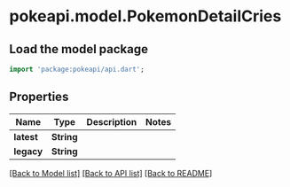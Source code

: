 # pokeapi.model.PokemonDetailCries

## Load the model package
```dart
import 'package:pokeapi/api.dart';
```

## Properties
Name | Type | Description | Notes
------------ | ------------- | ------------- | -------------
**latest** | **String** |  | 
**legacy** | **String** |  | 

[[Back to Model list]](../README.md#documentation-for-models) [[Back to API list]](../README.md#documentation-for-api-endpoints) [[Back to README]](../README.md)


